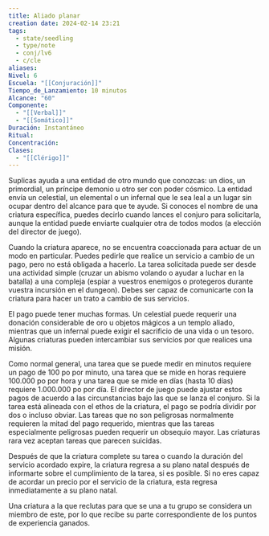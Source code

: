 ```yaml
---
title: Aliado planar
creation date: 2024-02-14 23:21
tags:
  - state/seedling
  - type/note
  - conj/lv6
  - c/cle
aliases: 
Nivel: 6
Escuela: "[[Conjuración]]"
Tiempo_de_Lanzamiento: 10 minutos
Alcance: "60"
Componente:
  - "[[Verbal]]"
  - "[[Somático]]"
Duración: Instantáneo
Ritual: 
Concentración: 
Clases:
  - "[[Clérigo]]"
---
```

Suplicas ayuda a una entidad de otro mundo que conozcas: un dios, un primordial, un príncipe demonio u otro ser con poder cósmico. La entidad envía un celestial, un elemental o un infernal que le sea leal a un lugar sin ocupar dentro del alcance para que te ayude. Si conoces el nombre de una criatura específica, puedes decirlo cuando lances el conjuro para solicitarla, aunque la entidad puede enviarte cualquier otra de todos modos (a elección del director de juego).

Cuando la criatura aparece, no se encuentra coaccionada para actuar de un modo en particular. Puedes pedirle que realice un servicio a cambio de un pago, pero no está obligada a hacerlo. La tarea solicitada puede ser desde una actividad simple (cruzar un abismo volando o ayudar a luchar en la batalla) a una compleja (espiar a vuestros enemigos o protegeros durante vuestra incursión en el dungeon). Debes ser capaz de comunicarte con la criatura para hacer un trato a cambio de sus servicios.

El pago puede tener muchas formas. Un celestial puede requerir una donación considerable de oro u objetos mágicos a un templo aliado, mientras que un infernal puede exigir el sacrificio de una vida o un tesoro. Algunas criaturas pueden intercambiar sus servicios por que realices una misión.

Como normal general, una tarea que se puede medir en minutos requiere un pago de 100 po por minuto, una tarea que se mide en horas requiere 100.000 po por hora y una tarea que se mide en días (hasta 10 días) requiere 1.000.000 po por día. El director de juego puede ajustar estos pagos de acuerdo a las circunstancias bajo las que se lanza el conjuro. Si la tarea está alineada con el ethos de la criatura, el pago se podría dividir por dos o incluso obviar. Las tareas que no son peligrosas normalmente requieren la mitad del pago requerido, mientras que las tareas especialmente peligrosas pueden requerir un obsequio mayor. Las criaturas rara vez aceptan tareas que parecen suicidas.

Después de que la criatura complete su tarea o cuando la duración del servicio acordado expire, la criatura regresa a su plano natal después de informarte sobre el cumplimiento de la tarea, si es posible. Si no eres capaz de acordar un precio por el servicio de la criatura, esta regresa inmediatamente a su plano natal.

Una criatura a la que reclutas para que se una a tu grupo se considera un miembro de este, por lo que recibe su parte correspondiente de los puntos de experiencia ganados.